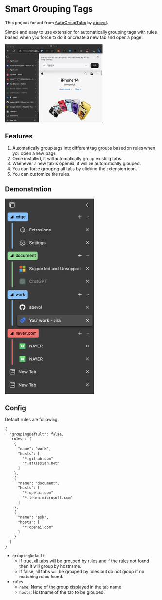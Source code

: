 # Smart Grouping Tags

This project forked from [AutoGroupTabs](https://github.com/abevol/AutoGroupTabs) by [abevol](https://github.com/abevol).

Simple and easy to use extension for automatically grouping tags with rules based, when you force to do it or create a new tab and open a page.

![Demo](./readme/demo.gif)

## Features

1. Automatically group tags into different tag groups based on rules when you open a new page.
2. Once installed, it will automatically group existing tabs.
3. Whenever a new tab is opened, it will be automatically grouped.
4. You can force grouping all tabs by clicking the extension icon.
5. You can customize the rules.

## Demonstration

![Demo image](./readme/main.png)

## Config

Default rules are following.

```
{
  "groupingDefault": false,
  "rules": [
    {
      "name": "work",
      "hosts": [
        "*.github.com",
        "*.atlassian.net"
      ]
    },
    {
      "name": "document",
      "hosts": [
        "*.openai.com",
        "*.learn.microsoft.com"
      ]
    },
    {
      "name": "ask",
      "hosts": [
        "*.openai.com"
      ]
    }
  ]
}
```

- `groupingDefault`
  - If true, all tabs will be grouped by rules and if the rules not found then it will group by hostname.
  - If false, all tabs will be grouped by rules but do not group if no matching rules found.
- `rules`
  - `name`: Name of the group displayed in the tab name
  - `hosts`: Hostname of the tab to be grouped.
